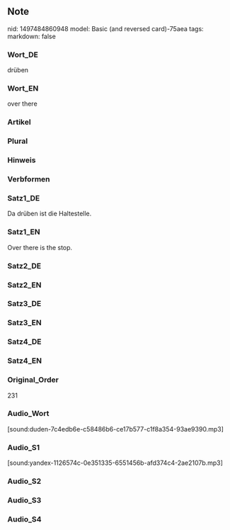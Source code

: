 ## Note
nid: 1497484860948
model: Basic (and reversed card)-75aea
tags: 
markdown: false

### Wort_DE
drüben

### Wort_EN
over there

### Artikel


### Plural


### Hinweis


### Verbformen


### Satz1_DE
Da drüben ist die Haltestelle.

### Satz1_EN
Over there is the stop.

### Satz2_DE


### Satz2_EN


### Satz3_DE


### Satz3_EN


### Satz4_DE


### Satz4_EN


### Original_Order
231

### Audio_Wort
[sound:duden-7c4edb6e-c58486b6-ce17b577-c1f8a354-93ae9390.mp3]

### Audio_S1
[sound:yandex-1126574c-0e351335-6551456b-afd374c4-2ae2107b.mp3]

### Audio_S2


### Audio_S3


### Audio_S4

